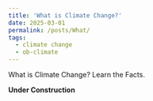 ```yaml
---
title: 'What is Climate Change?'
date: 2025-03-01
permalink: /posts/What/
tags:
  - climate change
  - ob-climate
---
```


What is Climate Change? Learn the Facts.

**Under Construction**

